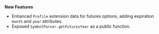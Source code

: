 **New Features**

* Enhanced `Profile` extension data for futures options, adding expiration `month` and `year` attributes.
* Exposed `SymbolParser.getFuturesYear` as a public function.